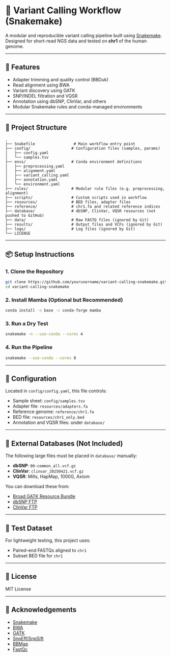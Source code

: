 # 🧬 Variant Calling Workflow (Snakemake)

A modular and reproducible variant calling pipeline built using [Snakemake](https://snakemake.readthedocs.io/).
Designed for short-read NGS data and tested on **chr1** of the human genome.

---

## 🚀 Features

- Adapter trimming and quality control (BBDuk)
- Read alignment using BWA
- Variant discovery using GATK
- SNP/INDEL filtration and VQSR
- Annotation using dbSNP, ClinVar, and others
- Modular Snakemake rules and conda-managed environments

---

## 📁 Project Structure

```
.
├── Snakefile                 # Main workflow entry point
├── config/                  # Configuration files (samples, params)
│   ├── config.yaml
│   └── samples.tsv
├── envs/                    # Conda environment definitions
│   ├── preprocessing.yaml
│   ├── alignment.yaml
│   ├── variant_calling.yaml
│   ├── annotation.yaml
│   └── environment.yaml
├── rules/                   # Modular rule files (e.g. preprocessing, alignment)
├── scripts/                 # Custom scripts used in workflow
├── resources/               # BED files, adapter files
├── reference/               # chr1.fa and related reference indices
├── database/                # dbSNP, ClinVar, VQSR resources (not pushed to GitHub)
├── data/                    # Raw FASTQ files (ignored by Git)
├── results/                 # Output files and VCFs (ignored by Git)
├── logs/                    # Log files (ignored by Git)
└── LICENSE
```

---

## 📦 Setup Instructions

### 1. Clone the Repository

```bash
git clone https://github.com/yourusername/variant-calling-snakemake.git
cd variant-calling-snakemake
```

### 2. Install Mamba (Optional but Recommended)

```bash
conda install -n base -c conda-forge mamba
```

### 3. Run a Dry Test

```bash
snakemake -n --use-conda --cores 4
```

### 4. Run the Pipeline

```bash
snakemake --use-conda --cores 8
```

---

## 🔧 Configuration

Located in `config/config.yaml`, this file controls:
- Sample sheet: `config/samples.tsv`
- Adapter file: `resources/adapters.fa`
- Reference genome: `reference/chr1.fa`
- BED file: `resources/chr1_only.bed`
- Annotation and VQSR files: under `database/`

---

## 📂 External Databases (Not Included)

The following large files must be placed in `database/` manually:

- **dbSNP**: `00-common_all.vcf.gz`
- **ClinVar**: `clinvar_20250421.vcf.gz`
- **VQSR**: Mills, HapMap, 1000G, Axiom

You can download these from:
- [Broad GATK Resource Bundle](https://console.cloud.google.com/storage/browser/genomics-public-data/resources/broad/hg38/)
- [dbSNP FTP](https://ftp.ncbi.nih.gov/snp/)
- [ClinVar FTP](https://ftp.ncbi.nlm.nih.gov/pub/clinvar/)

---

## 🧪 Test Dataset

For lightweight testing, this project uses:
- Paired-end FASTQs aligned to `chr1`
- Subset BED file for `chr1`

---

## 📜 License

MIT License

---

## 🙏 Acknowledgements

- [Snakemake](https://snakemake.readthedocs.io/)
- [BWA](http://bio-bwa.sourceforge.net/)
- [GATK](https://gatk.broadinstitute.org/)
- [SnpEff/SnpSift](http://snpeff.sourceforge.net/)
- [BBMap](https://sourceforge.net/projects/bbmap/)
- [FastQc](https://www.bioinformatics.babraham.ac.uk/projects/fastqc/)
